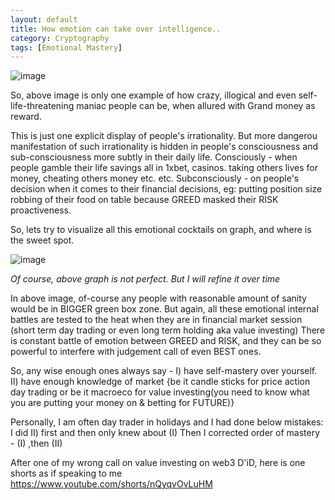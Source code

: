 ```yaml
---
layout: default
title: How emotion can take over intelligence..
category: Cryptography
tags: [Emotional Mastery]
---
```

![image](https://github.com/sbibek086/write-the-docs/assets/11883023/0fa3c7e1-b35a-4a95-991e-9a69a9604653)

So, above image is only one example of how crazy, illogical and even self-life-threatening maniac people can be, when allured with Grand money as reward.

This is just one explicit display of people's irrationality. But more dangerou manifestation of such irrationality is hidden in people's consciousness and sub-consciousness more subtly in their daily life. 
Consciously - when people gamble their life savings all in 1xbet, casinos. taking others lives for money, cheating others money etc. etc.
Subconsciously - on people's decision when it comes to their financial decisions, 
                    eg: putting position size robbing of their food on table because GREED masked their RISK proactiveness.

So, lets try to visualize all this emotional cocktails on graph, and where is the sweet spot.

![image](https://github.com/sbibek086/write-the-docs/assets/11883023/e68c1471-04af-4ebf-83e5-c0a4f2065cc2)

_Of course, above graph is not perfect. But I will refine it over time_

In above image, of-course any people with reasonable amount of sanity would be in BIGGER green box zone.
But again, all these emotional internal battles are tested to the heat when they are in financial market session (short term day trading or even long term holding aka value investing)
There is constant battle of emotion between GREED and RISK, and they can be so powerful to interfere with judgement call of even BEST ones.

So, any wise enough ones always say -
I) have self-mastery over yourself.
II) have enough knowledge of market {be it candle sticks for price action day trading or be it macroeco for value investing(you need to know what you are putting your money on & betting for FUTURE)}

Personally, I am often day trader in holidays and 
I had done below mistakes:
I did II) first and then only knew about (I)
Then I corrected order of mastery - (I) ,then (II)

After one of my wrong call on value investing on web3 D'iD, here is one shorts as if speaking to me
https://www.youtube.com/shorts/nQyqvOvLuHM
